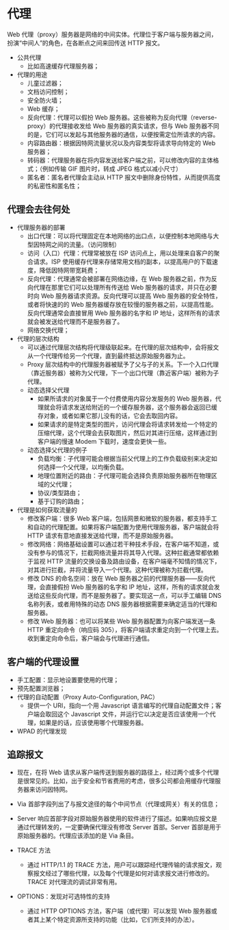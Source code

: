 # 代理

Web 代理（proxy）服务器是网络的中间实体。代理位于客户端与服务器之间，扮演“中间人”的角色，在各断点之间来回传送 HTTP 报文。
- 公共代理
    - 比如高速缓存代理服务器；
- 代理的用途
    - 儿童过滤器；
    - 文档访问控制；
    - 安全防火墙；
    - Web 缓存；
    - 反向代理：代理可以假扮 Web 服务器。这些被称为反向代理（reverse-proxy）的代理接收发给 Web 服务器的真实请求，但与 Web 服务器不同的是，它们可以发起与其他服务器的通信，以便按需定位所请求的内容。
    - 内容路由器：根据因特网流量状况以及内容类型将请求导向特定的 Web 服务器；
    - 转码器：代理服务器在将内容发送给客户端之前，可以修改内容的主体格式；（例如传输 GIF 图片时，转成 JPEG 格式以减小尺寸）
    - 匿名者：匿名者代理会主动从 HTTP 报文中删除身份特性，从而提供高度的私密性和匿名性；

## 代理会去往何处

- 代理服务器的部署
    - 出口代理：可以将代理固定在本地网络的出口点，以便控制本地网络与大型因特网之间的流量。（访问限制）
    - 访问（入口）代理：代理常被放在 ISP 访问点上，用以处理来自客户的聚合请求。ISP 使用缓存代理来存储常用文档的副本，以提高用户的下载速度，降低因特网带宽耗费；
    - 反向代理：代理通常会被部署在网络边缘，在 Web 服务器之前，作为反向代理在那里它们可以处理所有传送给 Web 服务器的请求，并只在必要时向 Web 服务器请求资源。反向代理可以提高 Web 服务器的安全特性，或者将快速的的 Web 服务器缓存放在较慢的服务器之前，以提高性能。反向代理通常会直接冒用 Web 服务器的名字和 IP 地址，这样所有的请求就会被发送给代理而不是服务器了。
    - 网络交换代理；
- 代理的层次结构
    - 可以通过代理层次结构将代理级联起来。在代理的层次结构中，会将报文从一个代理传给另一个代理，直到最终抵达原始服务器为止。
    - Proxy 层次结构中的代理服务器被赋予了父与子的关系。下一个入口代理（靠近服务器）被称为父代理，下一个出口代理（靠近客户端）被称为子代理。
    - 动态选择父代理
        - 如果所请求的对象属于一个付费使用内容分发服务的 Web 服务器，代理就会将请求发送给附近的一个缓存服务器，这个服务器会返回已缓存对象，或者如果它那儿没有的话，它会去取回内容。
        - 如果请求的是特定类型的图片，访问代理会将请求转发给一个特定的压缩代理，这个代理会去获取图片，然后对其进行压缩，这样通过到客户端的慢速 Modem 下载时，速度会更快一些。
    - 动态选择父代理的例子
        - 负载均衡：子代理可能会根据当前父代理上的工作负载级别来决定如何选择一个父代理，以均衡负载。
        - 地理位置附近的路由：子代理可能会选择负责原始服务器所在物理区域的父代理；
        - 协议/类型路由；
        - 基于订购的路由；
- 代理是如何获取流量的
    - 修改客户端：很多 Web 客户端，包括网景和微软的服务器，都支持手工和自动的代理配置。如果将客户端配置为使用代理服务器，客户端就会将 HTTP 请求有意地直接发送给代理，而不是原始服务器。
    - 修改网络：网络基础设置可以通过若干种技术手段，在客户端不知道，或没有参与的情况下，拦截网络流量并将其导入代理。这种拦截通常都依赖于监视 HTTP 流量的交换设备及路由设备，在客户端毫不知情的情况下，对其进行拦截，并将流量导入一个代理。这种代理被称为拦截代理。
    - 修改 DNS 的命名空间：放在 Web 服务器之前的代理服务器——反向代理，会直接假扮 Web 服务器的名字和 IP 地址，这样，所有的请求就会发送给这些反向代理，而不是服务器了。要实现这一点，可以手工编辑 DNS 名称列表，或者用特殊的动态 DNS 服务器根据需要来确定适当的代理和服务器。
    - 修改 Web 服务器：也可以将某些 Web 服务器配置为向客户端发送一条 HTTP 重定向命令（响应码 305），将客户端请求重定向到一个代理上去。收到重定向命令后，客户端会与代理进行通信。

## 客户端的代理设置

- 手工配置：显示地设置要使用的代理；
- 预先配置浏览器；
- 代理的自动配置（Proxy Auto-Configuration, PAC）
    - 提供一个 URI，指向一个用 Javascript 语言编写的代理自动配置文件；客户端会取回这个 Javascript 文件，并运行它以决定是否应该使用一个代理，如果是的话，应该使用哪个代理服务器。
- WPAD 的代理发现

## 追踪报文

- 现在，在将 Web 请求从客户端传送到服务器的路径上，经过两个或多个代理是很常见的。比如，出于安全和节省费用的考虑，很多公司都会用缓存代理服务器来访问因特网。
- Via 首部字段列出了与报文途径的每个中间节点（代理或网关）有关的信息；
- Server 响应首部字段对原始服务器使用的软件进行了描述。如果响应报文是通过代理转发的，一定要确保代理没有修改 Server 首部。Server 首部是用于原始服务器的。代理应该添加的是 Via 条目。

- TRACE 方法
    - 通过 HTTP/1.1 的 TRACE 方法，用户可以跟踪经代理传输的请求报文，观察报文经过了哪些代理，以及每个代理是如何对请求报文进行修改的。TRACE 对代理流的调试非常有用。
- OPTIONS：发现对可选特性的支持
    - 通过 HTTP OPTIONS 方法，客户端（或代理）可以发现 Web 服务器或者其上某个特定资源所支持的功能（比如，它们所支持的办法）。